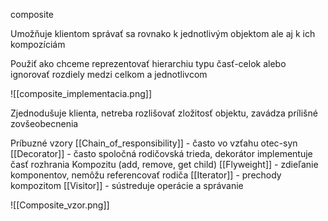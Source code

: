 composite

Umožňuje klientom správať sa rovnako k jednotlivým objektom ale aj k ich kompozíciám

Použiť ako chceme reprezentovať hierarchiu typu časť-celok alebo ignorovať rozdiely medzi celkom a jednotlivcom

![[composite_implementacia.png]]

Zjednodušuje klienta, netreba rozlišovať zložitosť objektu, zavádza prílišné zovšeobecnenia

Príbuzné vzory
[[Chain_of_responsibility]] - často vo vzťahu otec-syn
[[Decorator]] - často spoločná rodičovská trieda, dekorátor implementuje časť rozhrania Kompozitu (add, remove, get child)
[[Flyweight]] - zdieľanie komponentov, nemôžu referencovať rodiča
[[Iterator]] - prechody kompozitom
[[Visitor]] - sústreduje operácie a správanie

![[Composite_vzor.png]]

